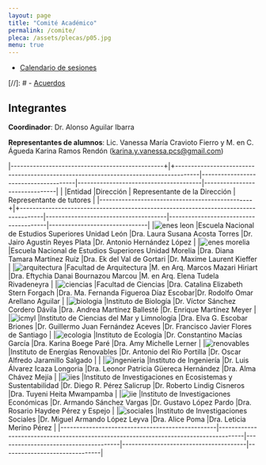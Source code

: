 ```yaml
---
layout: page
title: "Comité Académico"
permalink: /comite/
pleca: /assets/plecas/p05.jpg
menu: true
---
```


 - [Calendario de sesiones](/comite/calendario)
 
 [//]: # - [Acuerdos](/comite/acuerdos)


## Integrantes

**Coordinador**: Dr. Alonso Aguilar Ibarra

**Representantes de alumnos**: Lic. Vanessa María Cravioto Fierro y M. en C. Águeda Karina Ramos Rendón (karina.y.vanessa.pcs@gmail.com)  

|------------------------------------------------+|+-------------------------------------------------------------------------------------|--------------------------------------|---------------------------------------|-------------------------------|
|                                                 |Entidad                                                                               |Dirección                       		| Representante de la Dirección         | Representante de tutores      |
|------------------------------------------------+|+-------------------------------------------------------------------------------------|--------------------------------------|---------------------------------------|-------------------------------|
|![enes leon](/assets/logos/enes-leon.png)        |Escuela Nacional de Estudios Superiores Unidad León 									 |Dra. Laura Susana Acosta Torres 		|Dr. Jairo Agustín Reyes Plata          |Dr. Antonio Hernández López |
|![enes morelia](/assets/logos/enes-morelia.png)  |Escuela Nacional de Estudios Superiores Unidad Morelia       						 |Dra. Diana Tamara Martínez Ruíz 		|Dra. Ek del Val de Gortari             |Dr. Maxime Laurent Kieffer          |
|![arquitectura](/assets/logos/arquitectura.png)  |Facultad de Arquitectura      														 |M. en Arq. Marcos Mazari Hiriart		|Dra. Eftychia Danai Bournazou Marcou    |M. en Arq. Elena Tudela Rivadeneyra   |
|![ciencias](/assets/logos/ciencias.png)		  |Facultad de Ciencias     															 |Dra. Catalina Elizabeth Stern Forgach |Dra. Ma. Fernanda Figueroa Díaz Escobar|Dr. Rodolfo Omar Arellano Aguilar  |
|![biologia](/assets/logos/ibiol.png)			  |Instituto de Biología    															 |Dr. Víctor Sánchez Cordero Dávila     |Dra. Andrea Martínez Ballesté          |Dr. Enrique Martínez Meyer       |
|![icmyl](/assets/logos/icml.png)				  |Instituto de Ciencias del Mar y Limnología   										 |Dra. Elva G. Escobar Briones          |Dr. Guillermo Juan Fernández Aceves    |Dr. Francisco Javier Flores de Santiago    |
|![ecologia](/assets/logos/ecologia.png)		  |Instituto de Ecología    															 |Dr. Constantino Macías García         |Dra. Karina Boege Paré                 |Dra. Amy Michelle Lerner       |
|![renovables](/assets/logos/ier.png)			  |Instituto de Energías Renovables     												 |Dr. Antonio del Río Portilla          |Dr. Oscar Alfredo Jaramillo Salgado           |                            |
|![ingenieria](/assets/logos/ingenieria.png)	  |Instituto de Ingeniería      														 |Dr. Luis Álvarez Icaza Longoria       |Dra. Leonor Patricia Güereca Hernández |Dra. Alma Chávez Mejía         |
|![iies](/assets/logos/iies.png)				  |Instituto de Investigaciones en Ecosistemas y Sustentabilidad     					 |Dr. Diego R. Pérez Salicrup        |Dr. Roberto Lindig Cisneros                |Dra. Tuyeni Heita Mwampamba       |
|![iie](/assets/logos/economicas.png)			  |Instituto de Investigaciones Económicas      										 |Dr. Armando Sánchez Vargas         |Dr. Gustavo López Pardo            |Dra. Rosario Haydee Pérez y Espejo    |
|![sociales](/assets/logos/sociales.png)		  |Instituto de Investigaciones Sociales    											 |Dr. Miguel Armando López Leyva        |Dra. Alice Poma                        |Dra. Leticia Merino Pérez      |
|-------------------------------------------------|--------------------------------------------------------------------------------------|--------------------------------------|---------------------------------------|-------------------------------|
